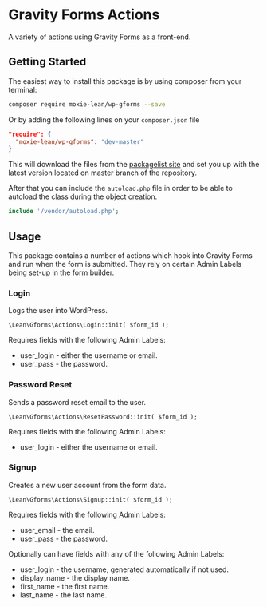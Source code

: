 # Gravity Forms Actions
A variety of actions using Gravity Forms as a front-end.

## Getting Started

The easiest way to install this package is by using composer from your terminal:

```bash
composer require moxie-lean/wp-gforms --save
```

Or by adding the following lines on your `composer.json` file

```json
"require": {
  "moxie-lean/wp-gforms": "dev-master"
}
```

This will download the files from the [packagelist site](https://packagist.org/packages/moxie-lean/wp-gforms-login) 
and set you up with the latest version located on master branch of the repository. 

After that you can include the `autoload.php` file in order to
be able to autoload the class during the object creation.

```php
include '/vendor/autoload.php';
```

## Usage

This package contains a number of actions which hook into Gravity Forms and run when the form is submitted. They rely on certain Admin Labels being set-up in the form builder.

### Login
Logs the user into WordPress.

```
\Lean\Gforms\Actions\Login::init( $form_id );
```

Requires fields with the following Admin Labels:
- user_login - either the username or email.
- user_pass  - the password.

### Password Reset
Sends a password reset email to the user.

```
\Lean\Gforms\Actions\ResetPassword::init( $form_id );
```

Requires fields with the following Admin Labels:
- user_login - either the username or email.

### Signup
Creates a new user account from the form data.

```
\Lean\Gforms\Actions\Signup::init( $form_id );
```

Requires fields with the following Admin Labels:
- user_email - the email.
- user_pass  - the password.

Optionally can have fields with any of the following Admin Labels:
- user_login   - the username, generated automatically if not used.
- display_name - the display name.
- first_name   - the first name.
- last_name    - the last name.
